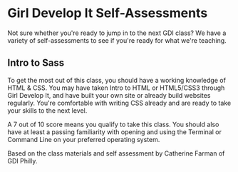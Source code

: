 # Girl Develop It Self-Assessments

Not sure whether you're ready to jump in to the next GDI class? We have a variety of self-assessments to see if you're ready for what we're teaching.

## Intro to Sass

To get the most out of this class, you should have a working knowledge of HTML & CSS. You may have taken Intro to HTML or HTML5/CSS3 through Girl Develop It, and have built your own site or already build websites regularly. You're comfortable with writing CSS already and are ready to take your skills to the next level. 

A 7 out of 10 score means you qualify to take this class. You should also have at least a passing familiarity with opening and using the Terminal or Command Line on your preferred operating system.

Based on the class materials and self assessment by Catherine Farman of GDI Philly.